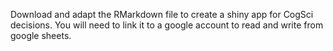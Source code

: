 Download and adapt the RMarkdown file to create a shiny app for CogSci decisions. You will need to link it to a google account to read and write from google sheets.
